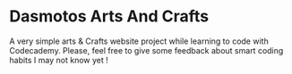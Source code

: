 # Dasmotos Arts And Crafts
A very simple arts & Crafts website project while learning to code with Codecademy.
Please, feel free to give some feedback about smart coding habits I may not know yet !
